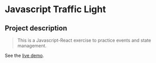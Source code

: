 # Javascript Traffic Light

## Project description

> This is a Javascript-React exercise to practice events and state management.

See the [live demo](https://marcelrm11.github.io/my-traffic-light-react/).
